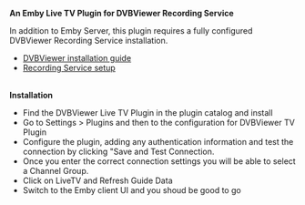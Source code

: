 <strong>An Emby Live TV Plugin for DVBViewer Recording Service</strong>

In addition to Emby Server, this plugin requires a fully configured DVBViewer Recording Service installation.
<ul>
	<li><a href="http://en.dvbviewer.tv/wiki/Installing">DVBViewer installation guide</a></li>
	<li><a href="http://en.dvbviewer.tv/wiki/Recording_Service_Installation_Guide">Recording Service setup</a></li>
</ul>

&nbsp;<br />
<strong>Installation</strong></p>

<ul>
	<li>Find the DVBViewer Live TV Plugin in the plugin catalog and install</li>
	<li>Go to Settings > Plugins and then to the configuration for DVBViewer TV Plugin</li>
	<li>Configure the plugin, adding any authentication information and test the connection by clicking "Save and Test Connection.</li>
	<li>Once you enter the correct connection settings you will be able to select a Channel Group.</li>
	<li>Click on LiveTV and Refresh Guide Data</li>
	<li>Switch to the Emby client UI and you shoud be good to go</li>
</ul>
